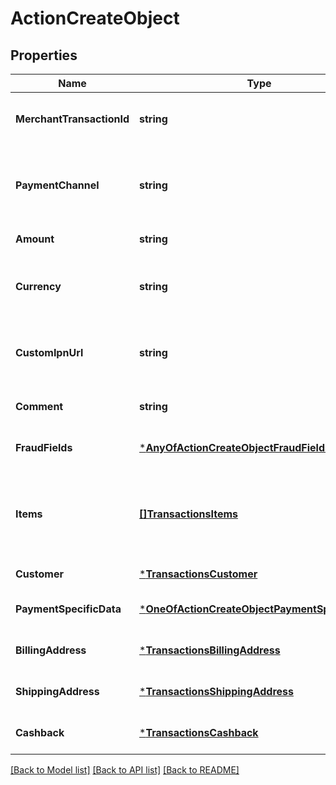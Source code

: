 # ActionCreateObject

## Properties
Name | Type | Description | Notes
------------ | ------------- | ------------- | -------------
**MerchantTransactionId** | **string** | ID of transaction provided by merchant | [default to null]
**PaymentChannel** | **string** | ID of payment channel for selected payment method  | [default to null]
**Amount** | **string** | Transaction amount  | [default to null]
**Currency** | **string** | Currency code in ISO 4217 alphabetic code | [default to null]
**CustomIpnUrl** | **string** | URL address used by ZEN to send IPN to | [optional] [default to null]
**Comment** | **string** |  | [optional] [default to null]
**FraudFields** | [***AnyOfActionCreateObjectFraudFields**](AnyOfActionCreateObjectFraudFields.md) |  | [optional] [default to null]
**Items** | [**[]TransactionsItems**](transactions_items.md) | Sum of items amount should be equal to transaction amount | [optional] [default to null]
**Customer** | [***TransactionsCustomer**](transactions_customer.md) |  | [default to null]
**PaymentSpecificData** | [***OneOfActionCreateObjectPaymentSpecificData**](OneOfActionCreateObjectPaymentSpecificData.md) |  | [optional] [default to null]
**BillingAddress** | [***TransactionsBillingAddress**](transactions_billingAddress.md) |  | [optional] [default to null]
**ShippingAddress** | [***TransactionsShippingAddress**](transactions_shippingAddress.md) |  | [optional] [default to null]
**Cashback** | [***TransactionsCashback**](transactions_cashback.md) |  | [optional] [default to null]

[[Back to Model list]](../README.md#documentation-for-models) [[Back to API list]](../README.md#documentation-for-api-endpoints) [[Back to README]](../README.md)

